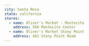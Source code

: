```yaml
---
city: Santa Rosa
state: california
stores:
  - name: Oliver's Market - Montecito
    address: 560 Montecito Center
  - name: Oliver's Market Stony Point
    address: 461 Stony Point Road
---
```

